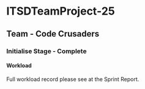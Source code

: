 # ITSDTeamProject-25

## Team - Code Crusaders

### Initialise Stage - Complete

#### Workload

Full workload record please see at the Sprint Report.
